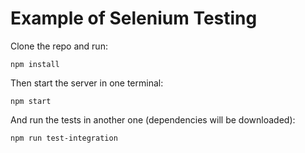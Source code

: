 # Example of Selenium Testing

Clone the repo and run:

```
npm install
```

Then start the server in one terminal:

```
npm start
```

And run the tests in another one (dependencies will be downloaded):

```
npm run test-integration
```
